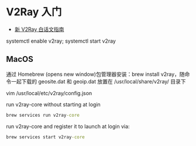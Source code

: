 # V2Ray 入门

- [新 V2Ray 白话文指南](https://guide.v2fly.org/)

systemctl enable v2ray; systemctl start v2ray

## MacOS

通过 Homebrew (opens new window)包管理器安装：brew install v2ray，随命令一起下载的 geosite.dat 和 geoip.dat 放置在 /usr/local/share/v2ray/ 目录下

vim /usr/local/etc/v2ray/config.json

run v2ray-core without starting at login

```cmd
brew services run v2ray-core
```

run v2ray-core and register it to launch at login via:

```cmd
brew services start v2ray-core
```